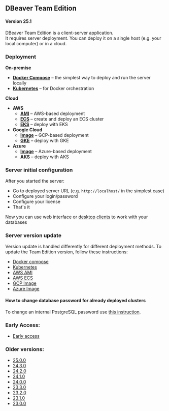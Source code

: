 ## DBeaver Team Edition

#### Version 25.1

DBeaver Team Edition is a client-server application.  
It requires server deployment. You can deploy it on a single host (e.g. your local computer)
or in a cloud.  

### Deployment
**On-premise**  
- [**Docker Compose**](compose) – the simplest way to deploy and run the server locally  
- [**Kubernetes**](k8s) – for Docker orchestration

**Cloud**  
- **AWS**
  - [**AMI**](AWS/ami/) – AWS-based deployment  
  - [**ECS**](AWS/ecs-fargate/) – create and deploy an ECS cluster  
  - [**EKS**](AWS/aws-eks/README.md) – deploy with EKS
- **Google Cloud**
  - [**Image**](GCP/gcp-image) – GCP-based deployment  
  - [**GKE**](GCP/gke/README.md) – deploy with GKE
- **Azure**
  - [**Image**](Azure/azure-image) – Azure-based deployment  
  - [**AKS**](Azure/aks/README.md) – deploy with AKS

### Server initial configuration

After you started the server:

- Go to deployed server URL (e.g. `http://localhost/` in the simplest case)
- Configure your login/password
- Configure your license
- That's it

Now you can use web interface or [desktop clients](https://dbeaver.com/download/team-edition/) to work with your databases

### Server version update  
Version update is handled differently for different deployment methods. To update the Team Edition version, follow these instructions:  

- [Docker compose](compose/README.md#version-update-procedure)  
- [Kubernetes](k8s/README.md#version-update-procedure)  
- [AWS AMI](manager/README.md#version-update-procedure)  
- [AWS ECS](AWS/ecs-fargate/README.md#version-update)  
- [GCP Image](manager/README.md#version-update-procedure)  
- [Azure Image](manager/README.md#version-update-procedure)


#### How to change database password for already deployed clusters

To change an internal PostgreSQL password use [this instruction](CHANGEPWD.md#how-to-change-db-password-for-already-deployed-clusters).

### Early Access:

- [Early access](https://github.com/dbeaver/team-edition-deploy/tree/devel)

### Older versions:
- [25.0.0](https://github.com/dbeaver/team-edition-deploy/tree/25.0.0)
- [24.3.0](https://github.com/dbeaver/team-edition-deploy/tree/24.3.0)
- [24.2.0](https://github.com/dbeaver/team-edition-deploy/tree/24.2.0)
- [24.1.0](https://github.com/dbeaver/team-edition-deploy/tree/24.1.0)
- [24.0.0](https://github.com/dbeaver/team-edition-deploy/tree/24.0.0)
- [23.3.0](https://github.com/dbeaver/team-edition-deploy/tree/23.3.0)
- [23.2.0](https://github.com/dbeaver/team-edition-deploy/tree/23.2.0)
- [23.1.0](https://github.com/dbeaver/team-edition-deploy/tree/23.1.0)
- [23.0.0](https://github.com/dbeaver/team-edition-deploy/tree/23.0.0)
